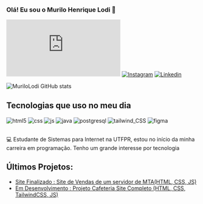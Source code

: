 ### Olá! Eu sou o Murilo Henrique Lodi 👋

[![Portfólio](https://img.shields.io/website?label=Portfólio&style=for-the-badge&url=https://sujeitoprogramador.com)](https://murilolodi.github.io/PORTFOLIO/)
[![Instagram](https://img.shields.io/badge/Instagram-E4405F?style=for-the-badge&logo=instagram&logoColor=white)](https://www.instagram.com/murilorkk/)
[![Linkedin](https://img.shields.io/badge/LinkedIn-0077B5?style=for-the-badge&logo=linkedin&logoColor=white)](https://br.linkedin.com/in/murilo-henrique-lodi-0040a1268)

![MuriloLodi GitHub stats](https://github-readme-stats.vercel.app/api?username=MuriloLodi&show_icons=true&theme=dracula)

## Tecnologias que uso no meu dia

<div style="display: inline_block">
  <img align="center" alt="html5" src="https://img.shields.io/badge/HTML5-E34F26?style=for-the-badge&logo=html5&logoColor=white" />
  <img align="center" alt="css" src="https://img.shields.io/badge/CSS3-1572B6?style=for-the-badge&logo=css3&logoColor=white" />
  <img align="center" alt="js" src="https://img.shields.io/badge/JavaScript-F7DF1E?style=for-the-badge&logo=javascript&logoColor=black" />
  <img align="center" alt="java" src="https://img.shields.io/badge/Java-ED8B00?style=for-the-badge&logo=openjdk&logoColor=white" />
  <img align="center" alt="postgresql" src="https://img.shields.io/badge/PostgreSQL-316192?style=for-the-badge&logo=postgresql&logoColor=white" />
  <img align="center" alt="tailwind_CSS" src="https://img.shields.io/badge/Tailwind_CSS-38B2AC?style=for-the-badge&logo=tailwind-css&logoColor=white" />
  <img align="center" alt="figma" src="https://img.shields.io/badge/Figma-F24E1E?style=for-the-badge&logo=figma&logoColor=white" />
  
</div><br/>


💻 Estudante de Sistemas para Internet na UTFPR, estou no início da minha carreira em programação. Tenho um grande interesse por tecnologia

## Últimos Projetos:

- [Site Finalizado : Site de Vendas de um servidor de MTA(HTML, CSS, JS)](https://murilolodi.github.io/Site-MTA/)<br/>
- [Em Desenvolvimento : Projeto Cafeteria Site Completo (HTML, CSS, TailwindCSS, JS)](https://lodiscafeteria.netlify.app/)<br/>
